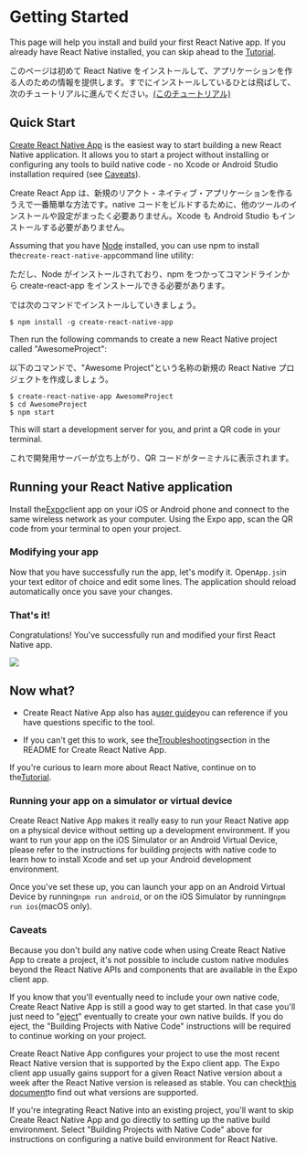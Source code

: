 # Getting Started

This page will help you install and build your first React Native app. If you already have React Native installed, you can skip ahead to the [Tutorial](http://facebook.github.io/react-native/releases/0.49/docs/tutorial.html).

このページは初めて React Native をインストールして、アプリケーションを作る人のための情報を提供します。すでにインストールしているひとは飛ばして、次のチュートリアルに進んでください。[(このチュートリアル)](http://facebook.github.io/react-native/releases/0.49/docs/tutorial.html)

## Quick Start

[Create React Native App](https://github.com/react-community/create-react-native-app) is the easiest way to start building a new React Native application. It allows you to start a project without installing or configuring any tools to build native code - no Xcode or Android Studio installation required \(see [Caveats](http://facebook.github.io/react-native/releases/0.49/docs/getting-started.html#caveats)\).

Create React App は、新規のリアクト・ネイティブ・アプリケーションを作るうえで一番簡単な方法です。native コードをビルドするために、他のツールのインストールや設定がまったく必要ありません。Xcode も Android Studio もインストールする必要がありません。

Assuming that you have [Node](https://nodejs.org/en/download/) installed, you can use npm to install the`create-react-native-app`command line utility:

ただし、Node がインストールされており、npm をつかってコマンドラインから create-react-app をインストールできる必要があります。

では次のコマンドでインストールしていきましょう。

```
$ npm install -g create-react-native-app
```

Then run the following commands to create a new React Native project called "AwesomeProject":

以下のコマンドで、"Awesome Project"という名称の新規の React Native プロジェクトを作成しましょう。

```
$ create-react-native-app AwesomeProject 
$ cd AwesomeProject
$ npm start
```

This will start a development server for you, and print a QR code in your terminal.

これで開発用サーバーが立ち上がり、QR コードがターミナルに表示されます。

## Running your React Native application

Install the[Expo](https://expo.io/)client app on your iOS or Android phone and connect to the same wireless network as your computer. Using the Expo app, scan the QR code from your terminal to open your project.

### Modifying your app

Now that you have successfully run the app, let's modify it. Open`App.js`in your text editor of choice and edit some lines. The application should reload automatically once you save your changes.

### That's it!

Congratulations! You've successfully run and modified your first React Native app.

![](http://facebook.github.io/react-native/releases/0.49/img/react-native-congratulations.png)

## Now what?

* Create React Native App also has a[user guide](https://github.com/react-community/create-react-native-app/blob/master/react-native-scripts/template/README.md)you can reference if you have questions specific to the tool.

* If you can't get this to work, see the[Troubleshooting](https://github.com/react-community/create-react-native-app/blob/master/react-native-scripts/template/README.md#troubleshooting)section in the README for Create React Native App.

If you're curious to learn more about React Native, continue on to the[Tutorial](http://facebook.github.io/react-native/releases/0.49/docs/tutorial.html).

### Running your app on a simulator or virtual device

Create React Native App makes it really easy to run your React Native app on a physical device without setting up a development environment. If you want to run your app on the iOS Simulator or an Android Virtual Device, please refer to the instructions for building projects with native code to learn how to install Xcode and set up your Android development environment.

Once you've set these up, you can launch your app on an Android Virtual Device by running`npm run android`, or on the iOS Simulator by running`npm run ios`\(macOS only\).

### Caveats

Because you don't build any native code when using Create React Native App to create a project, it's not possible to include custom native modules beyond the React Native APIs and components that are available in the Expo client app.

If you know that you'll eventually need to include your own native code, Create React Native App is still a good way to get started. In that case you'll just need to "[eject](https://github.com/react-community/create-react-native-app/blob/master/react-native-scripts/template/README.md#ejecting-from-create-react-native-app)" eventually to create your own native builds. If you do eject, the "Building Projects with Native Code" instructions will be required to continue working on your project.

Create React Native App configures your project to use the most recent React Native version that is supported by the Expo client app. The Expo client app usually gains support for a given React Native version about a week after the React Native version is released as stable. You can check[this document](https://github.com/react-community/create-react-native-app/blob/master/VERSIONS.md)to find out what versions are supported.

If you're integrating React Native into an existing project, you'll want to skip Create React Native App and go directly to setting up the native build environment. Select "Building Projects with Native Code" above for instructions on configuring a native build environment for React Native.

